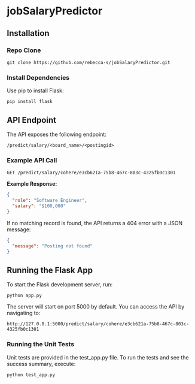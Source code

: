 # jobSalaryPredictor
## Installation
### Repo Clone
```commandline
git clone https://github.com/rebecca-s/jobSalaryPredictor.git
```


### Install Dependencies
Use pip to install Flask:
```commandline
pip install flask
```

## API Endpoint

The API exposes the following endpoint:
```commandline
/predict/salary/<board_name>/<postingid>
```

### Example API Call

```commandline
GET /predict/salary/cohere/e3cb621a-75b8-467c-803c-4325fb0c1301
```


**Example Response:**

```json
{
  "role": "Software Engineer",
  "salary": "$100,000"
}
```

If no matching record is found, the API returns a 404 error with a JSON message:
```json
{
  "message": "Posting not found"
}

```

## Running the Flask App
To start the Flask development server, run:

```commandline
python app.py
```
The server will start on port 5000 by default. You can access the API by navigating to:
```commandline
http://127.0.0.1:5000/predict/salary/cohere/e3cb621a-75b8-467c-803c-4325fb0c1301
```
### Running the Unit Tests
Unit tests are provided in the test_app.py file. To run the tests and see the success summary, execute:
```commandline
python test_app.py
```
